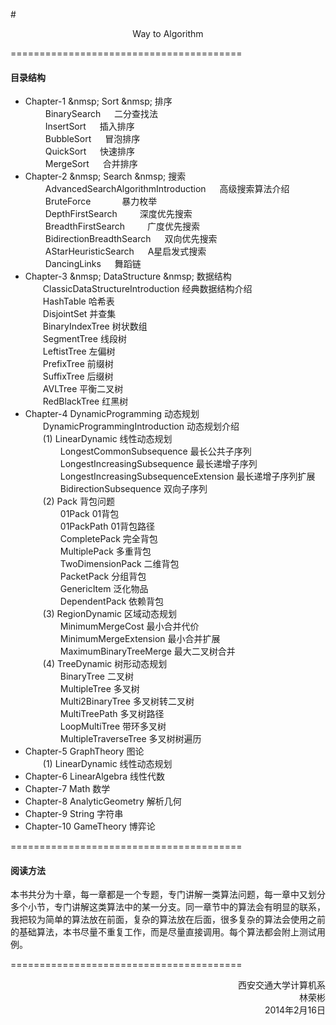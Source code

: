 #<p align="center">Way to Algorithm</p>


========================================
#### 目录结构
* Chapter-1 &nmsp; Sort &nmsp; 排序</br>
&emsp;&emsp; BinarySearch &emsp; 二分查找法</br>
&emsp;&emsp; InsertSort &emsp; 插入排序</br>
&emsp;&emsp; BubbleSort &emsp; 冒泡排序</br>
&emsp;&emsp; QuickSort &emsp; 快速排序</br>
&emsp;&emsp; MergeSort &emsp; 合并排序</br>
* Chapter-2 &nmsp; Search &nmsp; 搜索</br>
&emsp;&emsp; AdvancedSearchAlgorithmIntroduction &emsp; 高级搜索算法介绍</br>
&emsp;&emsp; BruteForce &emsp;&emsp;&emsp; 暴力枚举</br>
&emsp;&emsp; DepthFirstSearch &emsp;&emsp; 深度优先搜索</br>
&emsp;&emsp; BreadthFirstSearch &emsp;&emsp; 广度优先搜索</br>
&emsp;&emsp; BidirectionBreadthSearch &emsp; 双向优先搜索</br>
&emsp;&emsp; AStarHeuristicSearch &emsp; A星启发式搜索</br>
&emsp;&emsp; DancingLinks &emsp; 舞蹈链</br>
* Chapter-3 &nmsp; DataStructure &nmsp; 数据结构</br>
&emsp;&emsp;ClassicDataStructureIntroduction 经典数据结构介绍</br>
&emsp;&emsp;HashTable 哈希表</br>
&emsp;&emsp;DisjointSet 并查集</br>
&emsp;&emsp;BinaryIndexTree 树状数组</br>
&emsp;&emsp;SegmentTree 线段树</br>
&emsp;&emsp;LeftistTree 左偏树</br>
&emsp;&emsp;PrefixTree 前缀树</br>
&emsp;&emsp;SuffixTree 后缀树</br>
&emsp;&emsp;AVLTree 平衡二叉树</br>
&emsp;&emsp;RedBlackTree 红黑树</br>
* Chapter-4 DynamicProgramming 动态规划</br>
&emsp;&emsp;DynamicProgrammingIntroduction 动态规划介绍</br>
&emsp;&emsp;(1) LinearDynamic 线性动态规划</br>
&emsp;&emsp;&emsp;&emsp;LongestCommonSubsequence 最长公共子序列</br>
&emsp;&emsp;&emsp;&emsp;LongestIncreasingSubsequence 最长递增子序列</br>
&emsp;&emsp;&emsp;&emsp;LongestIncreasingSubsequenceExtension 最长递增子序列扩展</br>
&emsp;&emsp;&emsp;&emsp;BidirectionSubsequence 双向子序列</br>
&emsp;&emsp;(2) Pack 背包问题</br>
&emsp;&emsp;&emsp;&emsp;01Pack 01背包</br>
&emsp;&emsp;&emsp;&emsp;01PackPath 01背包路径</br>
&emsp;&emsp;&emsp;&emsp;CompletePack 完全背包</br>
&emsp;&emsp;&emsp;&emsp;MultiplePack 多重背包</br>
&emsp;&emsp;&emsp;&emsp;TwoDimensionPack 二维背包</br>
&emsp;&emsp;&emsp;&emsp;PacketPack 分组背包</br>
&emsp;&emsp;&emsp;&emsp;GenericItem 泛化物品</br>
&emsp;&emsp;&emsp;&emsp;DependentPack 依赖背包</br>
&emsp;&emsp;(3) RegionDynamic 区域动态规划</br>
&emsp;&emsp;&emsp;&emsp;MinimumMergeCost 最小合并代价</br>
&emsp;&emsp;&emsp;&emsp;MinimumMergeExtension 最小合并扩展</br>
&emsp;&emsp;&emsp;&emsp;MaximumBinaryTreeMerge 最大二叉树合并</br>
&emsp;&emsp;(4) TreeDynamic 树形动态规划</br>
&emsp;&emsp;&emsp;&emsp;BinaryTree 二叉树</br>
&emsp;&emsp;&emsp;&emsp;MultipleTree 多叉树</br>
&emsp;&emsp;&emsp;&emsp;Multi2BinaryTree 多叉树转二叉树</br>
&emsp;&emsp;&emsp;&emsp;MultiTreePath 多叉树路径</br>
&emsp;&emsp;&emsp;&emsp;LoopMultiTree 带环多叉树</br>
&emsp;&emsp;&emsp;&emsp;MultipleTraverseTree 多叉树树遍历</br>
* Chapter-5 GraphTheory 图论</br>
&emsp;&emsp;(1) LinearDynamic 线性动态规划</br>
* Chapter-6 LinearAlgebra 线性代数</br>
* Chapter-7 Math 数学</br>
* Chapter-8 AnalyticGeometry 解析几何</br>
* Chapter-9 String 字符串</br>
* Chapter-10 GameTheory 博弈论</br>


========================================
#### 阅读方法
本书共分为十章，每一章都是一个专题，专门讲解一类算法问题，每一章中又划分多个小节，专门讲解这类算法中的某一分支。同一章节中的算法会有明显的联系，我把较为简单的算法放在前面，复杂的算法放在后面，很多复杂的算法会使用之前的基础算法，本书尽量不重复工作，而是尽量直接调用。每个算法都会附上测试用例。


========================================
<p align="right">
西安交通大学计算机系</br>
林荣彬</br>
2014年2月16日
</p>
